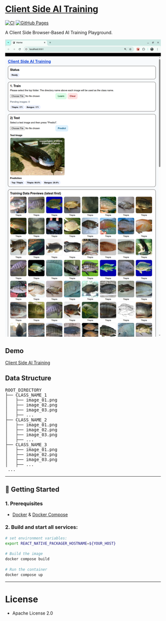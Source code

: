 # [Client Side AI Training](https://github.com/europanite/client_side_ai_training "Client Side AI Training")

[![CI](https://github.com/europanite/client_side_ai_training/actions/workflows/ci.yml/badge.svg)](https://github.com/europanite/client_side_ai_training/actions/workflows/ci.yml)
[![GitHub Pages](https://github.com/europanite/client_side_ai_training/actions/workflows/deploy-pages.yml/badge.svg)](https://github.com/europanite/client_side_ai_training/actions/workflows/deploy-pages.yml)

A Client Side Browser-Based AI Training Playground. 

!["web_ui"](./assets/images/web_ui.png)

##  Demo
 [Client Side AI Training](https://europanite.github.io/client_side_ai_training/)

## Data Structure

<pre>
ROOT_DIRECTORY
├── CLASS_NAME_1
│   ├── image_01.png
│   ├── image_02.png
│   ├── image_03.png
│   ├── ...
├── CLASS_NAME_2
│   ├── image_01.png
│   ├── image_02.png
│   ├── image_03.png
│   ├── ...
├── CLASS_NAME_3
│   ├── image_01.png
│   ├── image_02.png
│   ├── image_03.png
│   ├── ...
 ...
</pre>

---

## 🚀 Getting Started

### 1. Prerequisites
- [Docker](https://www.docker.com/) & [Docker Compose](https://docs.docker.com/compose/)

### 2. Build and start all services:

```bash
# set environment variables:
export REACT_NATIVE_PACKAGER_HOSTNAME=${YOUR_HOST}

# Build the image
docker compose build

# Run the container
docker compose up
```
---

# License
- Apache License 2.0